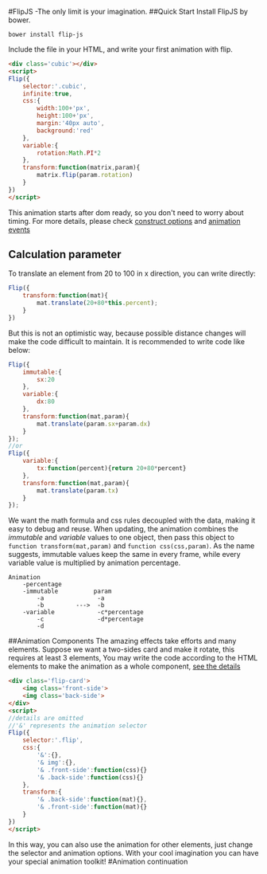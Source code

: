 #FlipJS -The only limit is your imagination.
##Quick Start
Install FlipJS by bower.
````
bower install flip-js
````
Include the file in your HTML, and write your first animation with flip.
```` HTML
<div class='cubic'></div>
<script>
Flip({
    selector:'.cubic',
    infinite:true,
    css:{
        width:100+'px',
        height:100+'px',
        margin:'40px auto',
        background:'red'
    },
    variable:{
        rotation:Math.PI*2
    },
    transform:function(matrix,param){
        matrix.flip(param.rotation)
    }
})
</script>
````
This animation starts after dom ready, so you don't need to worry about timing. For more details, please check [construct options](doc/animation.md#construct) and [animation events](doc/animation.md#event)
## Calculation parameter
To translate an element from 20 to 100 in x direction, you can write directly:
```` javascript
Flip({
    transform:function(mat){
        mat.translate(20+80*this.percent);
    }
})
````
But this is not an optimistic way, because possible distance changes will make the code difficult to maintain. It is recommended to write code like below:
```` javascript
Flip({
    immutable:{
        sx:20
    },
    variable:{
        dx:80
    },
    transform:function(mat,param){
        mat.translate(param.sx+param.dx)
    }
});
//or
Flip({
    variable:{
        tx:function(percent){return 20+80*percent}
    },
    transform:function(mat,param){
        mat.translate(param.tx)
    }
});
````
We want the math formula and css rules decoupled with the data, making it easy to debug and reuse.
When updating, the animation combines the *immutable* and *variable* values to one object, then pass this object to  `function transform(mat,param)` and `function css(css,param)`.
As the name suggests, immutable values keep the same in every frame, while every variable value is multiplied by animation percentage.
````
Animation
    -percentage
    -immutable          param
        -a               -a
        -b         --->  -b
    -variable            -c*percentage
        -c               -d*percentage
        -d
````
##Animation Components
The amazing effects take efforts and many elements.
Suppose we want a two-sides card and make it rotate, this requires at least 3 elements,
You may write the code according to the HTML elements to make the animation as a whole component, [see the details](demo/two-sides-card.html)
```` HTML
<div class='flip-card'>
    <img class='front-side'>
    <img class='back-side'>
</div>
<script>
//details are omitted
//'&' represents the animation selector
Flip({
    selector:'.flip',
    css:{
        '&':{},
        '& img':{},
        '& .front-side':function(css){}
        '& .back-side':function(css){}
    },
    transform:{
        '& .back-side':function(mat){},
        '& .front-side':function(mat){}
    }
})
</script>
````
In this way, you can also use the animation for other elements, just change the selector and animation options.
With your cool imagination you can have your special animation toolkit!
#Animation continuation

